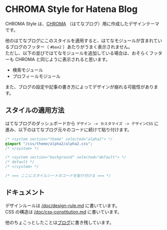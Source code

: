 # CHROMA Style for Hatena Blog
CHROMA Style は、[CHROMA](http://chroma.hatenablog.com/) （はてなブログ）用に作成したデザインテーマです。

他のはてなブログにこのスタイルを適用すると、はてなモジュールが含まれているブログのフッター（ `#box2` ）あたりがうまく表示されません。  
ただし、以下の並びではてなモジュールを追加している場合は、おそらくフッターも CHROMA と同じように表示されると思います。

- 検索モジュール
- プロフィールモジュール

また、ブログの設定や記事の書き方によってデザインが崩れる可能性があります。

## スタイルの適用方法
はてなブログのダッシュボードから `デザイン -> カスタマイズ -> デザインCSS` に進み、以下のはてなブログ元々のコードに続けて貼り付けます。

```css
/* <system section="theme" selected="alpha2"> */
@import "/css/theme/alpha2/alpha2.css";
/* </system> */

/* <system section="background" selected="default"> */
/* default */
/* </system> */

/* === ここにスタイルシートのコードを貼り付ける === */
```

## ドキュメント
デザインルールは [/doc/design-rule.md]() に書いています。  
CSS の構造は [/doc/css-constitution.md]() に書いています。

他のちょこっとしたことは[ブログ](http://chroma.hatenablog.com/)に書き残しています。
